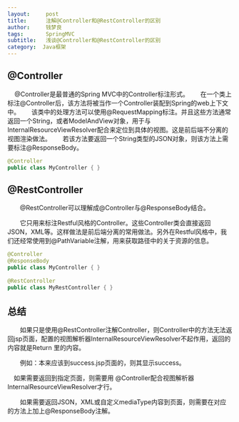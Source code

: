 ```yaml
---
layout:     post
title:      注解@Controller和@RestController的区别
author:     钱梦良
tags: 		SpringMVC  
subtitle:   浅谈@Controller和@RestController的区别
category:  Java框架
---
```

## @Controller

&nbsp;&nbsp;&nbsp;&nbsp;@Controller是最普通的Spring MVC中的Controller标注形式。
&nbsp;&nbsp;&emsp;在一个类上标注@Controller后，该方法将被当作一个Controller装配到Spring的web上下文中。
&nbsp;&nbsp;&emsp;该类中的处理方法可以使用@RequestMapping标注。并且这些方法通常返回一个String，或者ModelAndView对象，用于与InternalResourceViewResolver配合来定位到具体的视图。这是前后端不分离的视图渲染做法。
&nbsp;&nbsp;&emsp;若该方法要返回一个String类型的JSON对象，则该方法上需要标注@ResponseBody。

```java
@Controller 
public class MyController { } 
```



## @RestController

&emsp;&emsp;@RestController可以理解成@Controller与@ResponseBody结合。

&emsp;&emsp;它只用来标注Restful风格的Controller。这些Controller类会直接返回JSON，XML等。这样做法是前后端分离的常用做法。另外在Restful风格中，我们还经常使用到@PathVariable注解，用来获取路径中的关于资源的信息。

```java
@Controller  
@ResponseBody  
public class MyController { }  
  
@RestController  
public class MyRestController { }
```

## 总结

&emsp;&emsp;如果只是使用@RestController注解Controller，则Controller中的方法无法返回jsp页面，配置的视图解析器InternalResourceViewResolver不起作用，返回的内容就是Return 里的内容。

&emsp;&emsp;例如：本来应该到success.jsp页面的，则其显示success。

&emsp;如果需要返回到指定页面，则需要用 @Controller配合视图解析器InternalResourceViewResolver才行。

&emsp;&emsp;如果需要返回JSON，XML或自定义mediaType内容到页面，则需要在对应的方法上加上@ResponseBody注解。



